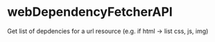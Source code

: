 # webDependencyFetcherAPI
Get list of depdencies for a url resource (e.g. if html -> list css, js, img)

